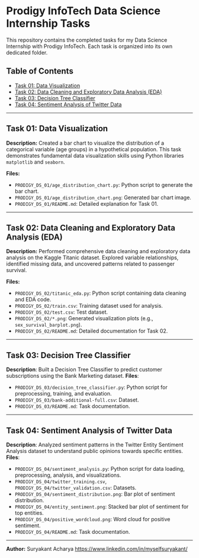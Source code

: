 # Prodigy InfoTech Data Science Internship Tasks

This repository contains the completed tasks for my Data
Science Internship with Prodigy InfoTech. Each task is organized into
its own dedicated folder.

## Table of Contents

* [Task 01: Data Visualization](#task-01-data-visualization)
* [Task 02: Data Cleaning and Exploratory Data Analysis (EDA)](#task-02-data-cleaning-and-exploratory-data-analysis-eda)
* [Task 03: Decision Tree Classifier](#task-03-decision-tree-classifier)
* [Task 04: Sentiment Analysis of Twitter Data](#task-04-sentiment-analysis-of-twitter-data)

---

## Task 01: Data Visualization

**Description:**
Created a bar chart to visualize the distribution of a categorical variable (age groups) in a hypothetical population. This task demonstrates fundamental data visualization skills using Python libraries `matplotlib` and `seaborn`.

**Files:**
* `PRODIGY_DS_01/age_distribution_chart.py`: Python script to generate the bar chart.
* `PRODIGY_DS_01/age_distribution_chart.png`: Generated bar chart image.
* `PRODIGY_DS_01/README.md`: Detailed explanation for Task 01.

---

## Task 02: Data Cleaning and Exploratory Data Analysis (EDA)

**Description:**
Performed comprehensive data cleaning and exploratory data analysis on the Kaggle Titanic dataset. Explored variable relationships, identified missing data, and uncovered patterns related to passenger survival.

**Files:**
* `PRODIGY_DS_02/titanic_eda.py`: Python script containing data cleaning and EDA code.
* `PRODIGY_DS_02/train.csv`: Training dataset used for analysis.
* `PRODIGY_DS_02/test.csv`: Test dataset.
* `PRODIGY_DS_02/*.png`: Generated visualization plots (e.g., `sex_survival_barplot.png`).
* `PRODIGY_DS_02/README.md`: Detailed documentation for Task 02.

---

## Task 03: Decision Tree Classifier
**Description**: Built a Decision Tree Classifier to predict customer subscriptions using the Bank Marketing dataset.
**Files**:
- `PRODIGY_DS_03/decision_tree_classifier.py`: Python script for preprocessing, training, and evaluation.
- `PRODIGY_DS_03/bank-additional-full.csv`: Dataset.
- `PRODIGY_DS_03/README.md`: Task documentation.

---

## Task 04: Sentiment Analysis of Twitter Data
**Description**: Analyzed sentiment patterns in the Twitter Entity Sentiment Analysis dataset to understand public opinions towards specific entities.
**Files**:
- `PRODIGY_DS_04/sentiment_analysis.py`: Python script for data loading, preprocessing, analysis, and visualizations.
- `PRODIGY_DS_04/twitter_training.csv`, `PRODIGY_DS_04/twitter_validation.csv`: Datasets.
- `PRODIGY_DS_04/sentiment_distribution.png`: Bar plot of sentiment distribution.
- `PRODIGY_DS_04/entity_sentiment.png`: Stacked bar plot of sentiment for top entities.
- `PRODIGY_DS_04/positive_wordcloud.png`: Word cloud for positive sentiment.
- `PRODIGY_DS_04/README.md`: Task documentation.

---

**Author:**
Suryakant Acharya
https://www.linkedin.com/in/myselfsuryakant/
